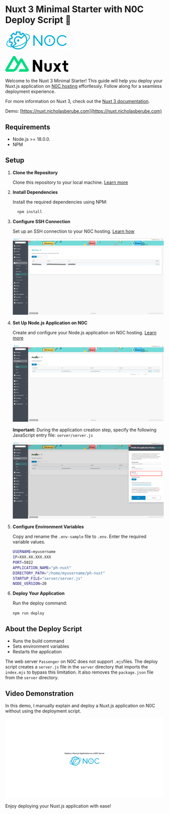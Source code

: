 # Nuxt 3 Minimal Starter with N0C Deploy Script 🚀

<div>
   <img src="public/img/noc-logo.svg" width="200" alt="N0C">
</div>
<br>
<div>
   <img src="public/img/nuxt-logo1.svg" width="200" alt="Nuxt 3">
</div>
<br>
Welcome to the Nuxt 3 Minimal Starter! This guide will help you deploy your Nuxt.js application on <a href="https://www.planethoster.com/en/World-Hosting">N0C hosting</a>  effortlessly. Follow along for a seamless deployment experience. 

For more information on Nuxt 3, check out the [Nuxt 3 documentation](https://nuxt.com/docs/getting-started/introduction).

Demo: [https://nuxt.nicholasberube.com](https://nuxt.nicholasberube.com)

## Requirements

- Node.js >= 18.0.0.
- NPM

## Setup

1. **Clone the Repository**

   Clone this repository to your local machine. [Learn more](https://docs.github.com/en/github/creating-cloning-and-archiving-repositories/cloning-a-repository-from-github/cloning-a-repository)

2. **Install Dependencies**

   Install the required dependencies using NPM:

   ```bash
     npm install
   ```
   
3. **Configure SSH Connection**

   Set up an SSH connection to your N0C hosting. [Learn how](https://kb.n0c.com/en/knowledge-base/how-to-create-an-ssh-key-and-connect-to-an-account/)

   ![img.png](doc/img.png)

4. **Set Up Node.js Application on N0C**

   Create and configure your Node.js application on N0C hosting. [Learn more](https://kb.n0c.com/en/knowledge-base/nodejs-application-management/)
   
   ![img.png](doc/img1.png)

   **Important:** During the application creation step, specify the following JavaScript entry file:
   `server/server.js`

   ![img.png](doc/img2.png)

5. **Configure Environment Variables**

   Copy and rename the `.env-sample` file to `.env`. Enter the required variable values.

   ```bash
   USERNAME=myusername
   IP=XXX.XX.XXX.XXX
   PORT=5022
   APPLICATION_NAME="ph-nuxt"
   DIRECTORY_PATH="/home/myusername/ph-nuxt"
   STARTUP_FILE="server/server.js"
   NODE_VERSION=20
   ```

6. **Deploy Your Application**

   Run the deploy command:

   `npm run deploy`

## About the Deploy Script
- Runs the build command
- Sets environment variables
- Restarts the application

The web server `Passenger` on N0C does not support `.mjs`files.
The deploy script creates a `server.js` file in the `server` directory that imports the `index.mjs` to bypass this limitation.
It also removes the `package.json` file from the `server` directory.

## Video Demonstration

In this demo, I manually explain and deploy a Nuxt.js application on N0C without using the deployment script.

<a href="https://vimeo.com/1011383078/6f7d832d96?ts=0&share=copy" target="_blank">
  <img src="doc/deploy-nuxtjs-demo.jpg" alt="Watch the video">
</a>

Enjoy deploying your Nuxt.js application with ease!
